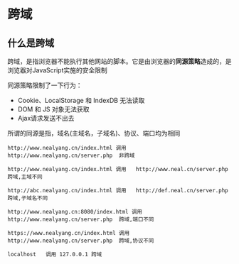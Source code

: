 # 跨域
## 什么是跨域
跨域，是指浏览器不能执行其他网站的脚本。它是由浏览器的**同源策略**造成的，是浏览器对JavaScript实施的安全限制  

同源策略限制了一下行为：  

* Cookie、LocalStorage 和 IndexDB 无法读取
* DOM 和 JS 对象无法获取
* Ajax请求发送不出去

所谓的同源是指，域名(主域名，子域名)、协议、端口均为相同
```
http://www.nealyang.cn/index.html 调用   http://www.nealyang.cn/server.php  非跨域

http://www.nealyang.cn/index.html 调用   http://www.neal.cn/server.php  跨域,主域不同

http://abc.nealyang.cn/index.html 调用   http://def.neal.cn/server.php  跨域,子域名不同

http://www.nealyang.cn:8080/index.html 调用   http://www.nealyang.cn/server.php  跨域,端口不同

https://www.nealyang.cn/index.html 调用   http://www.nealyang.cn/server.php  跨域,协议不同

localhost   调用 127.0.0.1 跨域
```
